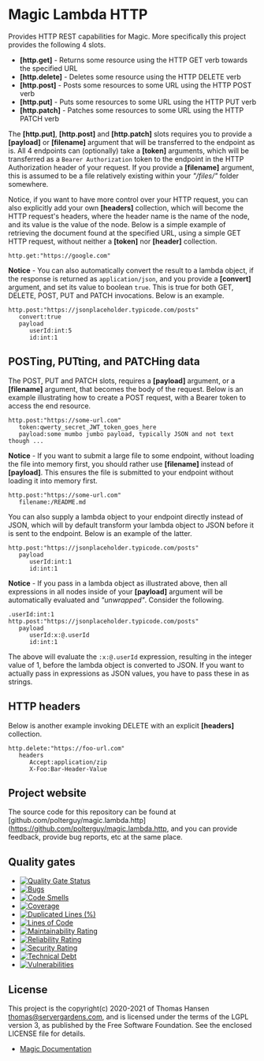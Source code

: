 
# Magic Lambda HTTP

Provides HTTP REST capabilities for Magic. More specifically this project provides the following 4 slots.

* __[http.get]__ - Returns some resource using the HTTP GET verb towards the specified URL
* __[http.delete]__ - Deletes some resource using the HTTP DELETE verb
* __[http.post]__ - Posts some resources to some URL using the HTTP POST verb
* __[http.put]__ - Puts some resources to some URL using the HTTP PUT verb
* __[http.patch]__ - Patches some resources to some URL using the HTTP PATCH verb

The __[http.put]__, __[http.post]__ and __[http.patch]__ slots requires you to provide a __[payload]__
or __[filename]__ argument that will be transferred to the endpoint as is. All 4 endpoints can (optionally)
take a __[token]__ arguments, which will be transferred as a `Bearer Authorization` token to the endpoint
in the HTTP Authorization header of your request. If you provide a __[filename]__ argument, this is assumed
to be a file relatively existing within your _"/files/"_ folder somewhere.

Notice, if you want to have more control over your HTTP request, you can also explicitly add your own
**[headers]** collection, which will become the HTTP request's headers, where the header name is the name
of the node, and its value is the value of the node. Below is a simple example of retrieving the document
found at the specified URL, using a simple GET HTTP request, without neither a **[token]** nor **[header]**
collection.

```
http.get:"https://google.com"
```

**Notice** - You can also automatically convert the result to a lambda object, if the response is returned
as `application/json`, and you provide a **[convert]** argument, and set its value to boolean `true`. This
is true for both GET, DELETE, POST, PUT and PATCH invocations. Below is an example.

```
http.post:"https://jsonplaceholder.typicode.com/posts"
   convert:true
   payload
      userId:int:5
      id:int:1
```

## POSTing, PUTting, and PATCHing data

The POST, PUT and PATCH slots, requires a **[payload]** argument, or a **[filename]** argument,
that becomes the body of the request. Below is an example illustrating how to create a POST request, with
a Bearer token to access the end resource.

```
http.post:"https://some-url.com"
   token:qwerty_secret_JWT_token_goes_here
   payload:some mumbo jumbo payload, typically JSON and not text though ...
```

**Notice** - If you want to submit a large file to some endpoint, without loading the file into memory
first, you should rather use **[filename]** instead of **[payload]**. This ensures the file is submitted
to your endpoint without loading it into memory first.

```
http.post:"https://some-url.com"
   filename:/README.md
```

You can also supply a lambda object to your endpoint directly instead of JSON, which will by default
transform your lambda object to JSON before it is sent to the endpoint. Below is an example of the latter.

```
http.post:"https://jsonplaceholder.typicode.com/posts"
   payload
      userId:int:1
      id:int:1
```

**Notice** - If you pass in a lambda object as illustrated above, then all expressions in all nodes inside
of your **[payload]** argument will be automatically evaluated and _"unwrapped"_. Consider the following.

```
.userId:int:1
http.post:"https://jsonplaceholder.typicode.com/posts"
   payload
      userId:x:@.userId
      id:int:1
```

The above will evaluate the `:x:@.userId` expression, resulting in the integer value of 1, before the lambda
object is converted to JSON. If you want to actually pass in expressions as JSON values, you have to pass
these in as strings.

## HTTP headers

Below is another example invoking DELETE with an explicit **[headers]** collection.

```
http.delete:"https://foo-url.com"
   headers
      Accept:application/zip
      X-Foo:Bar-Header-Value
```

## Project website

The source code for this repository can be found at [github.com/polterguy/magic.lambda.http](https://github.com/polterguy/magic.lambda.http,
and you can provide feedback, provide bug reports, etc at the same place.

## Quality gates

- [![Quality Gate Status](https://sonarcloud.io/api/project_badges/measure?project=polterguy_magic.lambda.http&metric=alert_status)](https://sonarcloud.io/dashboard?id=polterguy_magic.lambda.http)
- [![Bugs](https://sonarcloud.io/api/project_badges/measure?project=polterguy_magic.lambda.http&metric=bugs)](https://sonarcloud.io/dashboard?id=polterguy_magic.lambda.http)
- [![Code Smells](https://sonarcloud.io/api/project_badges/measure?project=polterguy_magic.lambda.http&metric=code_smells)](https://sonarcloud.io/dashboard?id=polterguy_magic.lambda.http)
- [![Coverage](https://sonarcloud.io/api/project_badges/measure?project=polterguy_magic.lambda.http&metric=coverage)](https://sonarcloud.io/dashboard?id=polterguy_magic.lambda.http)
- [![Duplicated Lines (%)](https://sonarcloud.io/api/project_badges/measure?project=polterguy_magic.lambda.http&metric=duplicated_lines_density)](https://sonarcloud.io/dashboard?id=polterguy_magic.lambda.http)
- [![Lines of Code](https://sonarcloud.io/api/project_badges/measure?project=polterguy_magic.lambda.http&metric=ncloc)](https://sonarcloud.io/dashboard?id=polterguy_magic.lambda.http)
- [![Maintainability Rating](https://sonarcloud.io/api/project_badges/measure?project=polterguy_magic.lambda.http&metric=sqale_rating)](https://sonarcloud.io/dashboard?id=polterguy_magic.lambda.http)
- [![Reliability Rating](https://sonarcloud.io/api/project_badges/measure?project=polterguy_magic.lambda.http&metric=reliability_rating)](https://sonarcloud.io/dashboard?id=polterguy_magic.lambda.http)
- [![Security Rating](https://sonarcloud.io/api/project_badges/measure?project=polterguy_magic.lambda.http&metric=security_rating)](https://sonarcloud.io/dashboard?id=polterguy_magic.lambda.http)
- [![Technical Debt](https://sonarcloud.io/api/project_badges/measure?project=polterguy_magic.lambda.http&metric=sqale_index)](https://sonarcloud.io/dashboard?id=polterguy_magic.lambda.http)
- [![Vulnerabilities](https://sonarcloud.io/api/project_badges/measure?project=polterguy_magic.lambda.http&metric=vulnerabilities)](https://sonarcloud.io/dashboard?id=polterguy_magic.lambda.http)

## License

This project is the copyright(c) 2020-2021 of Thomas Hansen thomas@servergardens.com, and is licensed under the terms
of the LGPL version 3, as published by the Free Software Foundation. See the enclosed LICENSE file for details.

* [Magic Documentation](https://polterguy.github.io/)
